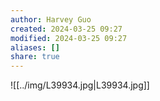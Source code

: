```yaml
---
author: Harvey Guo
created: 2024-03-25 09:27
modified: 2024-03-25 09:27
aliases: []
share: true
---
```

![[../img/L39934.jpg|L39934.jpg]]
